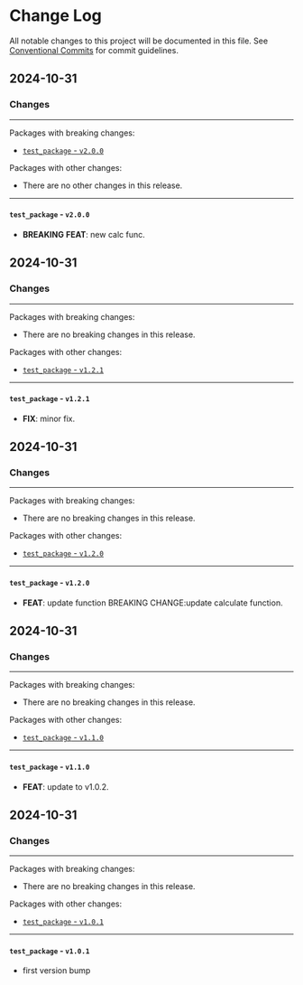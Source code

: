 # Change Log

All notable changes to this project will be documented in this file.
See [Conventional Commits](https://conventionalcommits.org) for commit guidelines.

## 2024-10-31

### Changes

---

Packages with breaking changes:

 - [`test_package` - `v2.0.0`](#test_package---v200)

Packages with other changes:

 - There are no other changes in this release.

---

#### `test_package` - `v2.0.0`

 - **BREAKING** **FEAT**: new calc func.


## 2024-10-31

### Changes

---

Packages with breaking changes:

 - There are no breaking changes in this release.

Packages with other changes:

 - [`test_package` - `v1.2.1`](#test_package---v121)

---

#### `test_package` - `v1.2.1`

 - **FIX**: minor fix.


## 2024-10-31

### Changes

---

Packages with breaking changes:

 - There are no breaking changes in this release.

Packages with other changes:

 - [`test_package` - `v1.2.0`](#test_package---v120)

---

#### `test_package` - `v1.2.0`

 - **FEAT**: update function BREAKING CHANGE:update calculate function.


## 2024-10-31

### Changes

---

Packages with breaking changes:

 - There are no breaking changes in this release.

Packages with other changes:

 - [`test_package` - `v1.1.0`](#test_package---v110)

---

#### `test_package` - `v1.1.0`

 - **FEAT**: update to v1.0.2.


## 2024-10-31

### Changes

---

Packages with breaking changes:

 - There are no breaking changes in this release.

Packages with other changes:

 - [`test_package` - `v1.0.1`](#test_package---v101)

---

#### `test_package` - `v1.0.1`

 - first version bump

